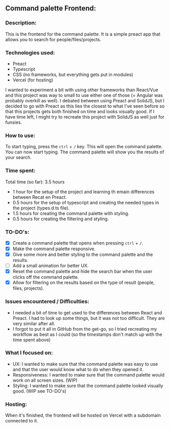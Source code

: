 ## Command palette Frontend:

### Description:
This is the frontend for the command palette. It is a simple preact app that allows you to search for people/files/projects.

### Technologies used:
- Preact
- Typescript
- CSS (no frameworks, but everything gets put in modules)
- Vercel (for hosting)

I wanted to experiment a bit with using other frameworks than React/Vue and this project was way to small to use either one of those (+ Angular was probably overkill as well).
I debated between using Preact and SolidJS, but I decided to go with Preact as this lies the closest to what I've seen before so that this projects gets both finished on time and looks visually good.
If I have time left, I might try to recreate this project with SolidJS as well just for funsies.

### How to use:
To start typing, press the `ctrl` + `/` key. This will open the command palette. You can now start typing. The command palette will show you the results of your search.

### Time spent:
Total time (so far): 3.5 hours
- 1 hour for the setup of the project and learning th emain differences between Recat en Preact.
- 0.5 hours for the setup of typescript and creating the needed types in the project (types.d.ts file).
- 1.5 hours for creating the command palette with styling.
- 0.5 hours for creating the filtering and styling.

### TO-DO's:
- [x] Create a command palette that opens when pressing `ctrl` + `/`.
- [x] Make the command palette responsive.
- [x] Give some more and better styling to the command palette and the results.
- [ ] Add a small animation for better UX.
- [x] Reset the command palette and hide the search bar when the user clicks off the command palette.
- [x] Allow for filtering on the results based on the type of result (people, files, projects).

### Issues encountered / Difficulties:
- I needed a bit of time to get used to the differences between React and Preact. I had to look up some things, but it was not too difficult. They are very similar after all.
- I forgot to put it all in GitHub from the get-go, so I tried recreating my workflow as best as I could (so the timestamps don't match up with the time spent above)

### What I focused on:
- UX: I wanted to make sure that the command palette was easy to use and that the user would know what to do when they opened it.
- Responsiveness: I wanted to make sure that the command palette would work on all screen sizes. (WIP)
- Styling: I wanted to make sure that the command palette looked visually good. (WIP see TO-DO's)

### Hosting:
When it's finished, the frontend will be hosted on Vercel with a subdomain connected to it.

